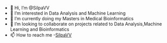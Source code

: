 - 👋 Hi, I’m @SilpaVV
- 👀 I’m interested in Data Analysis and Machine Learning
- 🌱 I’m currently doing my Masters in Medical Bioinformatics
- 💞️ I’m looking to collaborate on projects related to Data Analysis,Machine Learning and Bioinformatics
- 📫 How to reach me -[SilpaVV](https://www.linkedin.com/in/silpa-v-v/)

<!---
SilpaVV/SilpaVV is a ✨ special ✨ repository because its `README.md` (this file) appears on your GitHub profile.
You can click the Preview link to take a look at your changes.
--->
